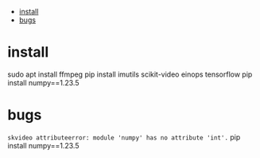 <!-- MarkdownTOC -->

- [install](#install_)
- [bugs](#bug_s_)

<!-- /MarkdownTOC -->

<a id="install_"></a>
# install
sudo apt install ffmpeg
pip install imutils scikit-video einops tensorflow
pip install numpy==1.23.5

<a id="bug_s_"></a>
# bugs
`skvideo attributeerror: module 'numpy' has no attribute 'int'.`
pip install numpy==1.23.5

